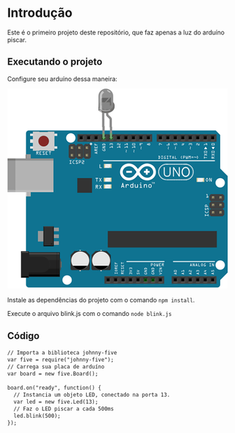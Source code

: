 # Introdução

Este é o primeiro projeto deste repositório, que faz apenas a luz do arduíno piscar.

## Executando o projeto

Configure seu arduíno dessa maneira:

![Blink img](https://raw.githubusercontent.com/rwaldron/johnny-five/master/assets/led-blink.gif)

Instale as dependências do projeto com o comando `npm install`.

Execute o arquivo blink.js com o comando `node blink.js`

## Código

```JS
// Importa a biblioteca johnny-five
var five = require("johnny-five");
// Carrega sua placa de arduíno
var board = new five.Board();

board.on("ready", function() {
  // Instancia um objeto LED, conectado na porta 13.
  var led = new five.Led(13);
  // Faz o LED piscar a cada 500ms
  led.blink(500);
});

```



